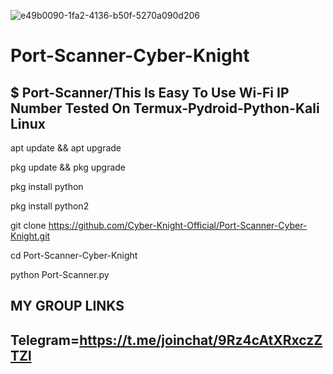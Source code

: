 ![e49b0090-1fa2-4136-b50f-5270a090d206](https://user-images.githubusercontent.com/82527627/115132748-7c50cd80-a020-11eb-88c5-5394daa664ac.png)

# Port-Scanner-Cyber-Knight
$ Port-Scanner/This Is Easy To Use Wi-Fi IP Number Tested On Termux-Pydroid-Python-Kali Linux
---------------------------------------------------------------------------------------------



apt update && apt upgrade

pkg update && pkg upgrade

pkg install python

pkg install python2

git clone https://github.com/Cyber-Knight-Official/Port-Scanner-Cyber-Knight.git

cd Port-Scanner-Cyber-Knight

python Port-Scanner.py

MY GROUP LINKS
----------------------------------------------------------------------------------
Telegram=https://t.me/joinchat/9Rz4cAtXRxczZTZl
----------------------------------------------------------------------------------

